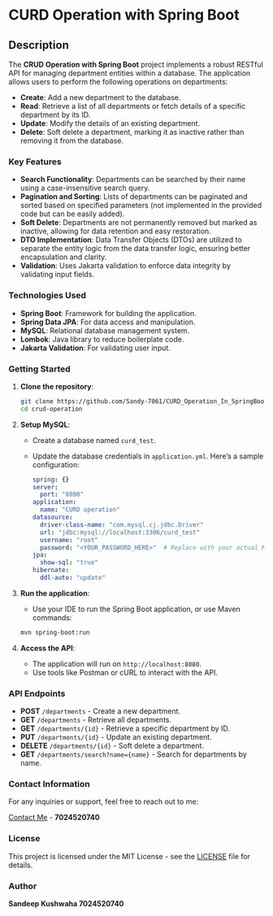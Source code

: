 # CURD Operation with Spring Boot

## Description
The **CRUD Operation with Spring Boot** project implements a robust RESTful API for managing department entities within a database. The application allows users to perform the following operations on departments:

- **Create**: Add a new department to the database.
- **Read**: Retrieve a list of all departments or fetch details of a specific department by its ID.
- **Update**: Modify the details of an existing department.
- **Delete**: Soft delete a department, marking it as inactive rather than removing it from the database.

### Key Features
- **Search Functionality**: Departments can be searched by their name using a case-insensitive search query.
- **Pagination and Sorting**: Lists of departments can be paginated and sorted based on specified parameters (not implemented in the provided code but can be easily added).
- **Soft Delete**: Departments are not permanently removed but marked as inactive, allowing for data retention and easy restoration.
- **DTO Implementation**: Data Transfer Objects (DTOs) are utilized to separate the entity logic from the data transfer logic, ensuring better encapsulation and clarity.
- **Validation**: Uses Jakarta validation to enforce data integrity by validating input fields.

### Technologies Used
- **Spring Boot**: Framework for building the application.
- **Spring Data JPA**: For data access and manipulation.
- **MySQL**: Relational database management system.
- **Lombok**: Java library to reduce boilerplate code.
- **Jakarta Validation**: For validating user input.

### Getting Started
1. **Clone the repository**:
   ```bash
   git clone https://github.com/Sandy-7061/CURD_Operation_In_SpringBoot.git
   cd crud-operation
   ```

2. **Setup MySQL**:
   - Create a database named `curd_test`.
   - Update the database credentials in `application.yml`. Here’s a sample configuration:

     ```yaml
     spring: {}
     server:
       port: "8080"
     application:
       name: "CURD operation"
     datasource:
       driver-class-name: "com.mysql.cj.jdbc.Driver"
       url: "jdbc:mysql://localhost:3306/curd_test"
       username: "root"
       password: "<YOUR_PASSWORD_HERE>"  # Replace with your actual MySQL password
     jpa:
       show-sql: "true"
     hibernate:
       ddl-auto: "update"
     ```

3. **Run the application**:
   - Use your IDE to run the Spring Boot application, or use Maven commands:
   ```bash
   mvn spring-boot:run
   ```

4. **Access the API**:
   - The application will run on `http://localhost:8080`.
   - Use tools like Postman or cURL to interact with the API.

### API Endpoints
- **POST** `/departments` - Create a new department.
- **GET** `/departments` - Retrieve all departments.
- **GET** `/departments/{id}` - Retrieve a specific department by ID.
- **PUT** `/departments/{id}` - Update an existing department.
- **DELETE** `/departments/{id}` - Soft delete a department.
- **GET** `/departments/search?name={name}` - Search for departments by name.

### Contact Information
For any inquiries or support, feel free to reach out to me:

[Contact Me](tel:+917024520740) - **7024520740**

### License
This project is licensed under the MIT License - see the [LICENSE](LICENSE) file for details.

### Author
**Sandeep Kushwaha
   7024520740**
```
